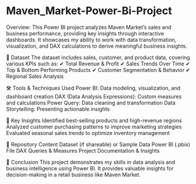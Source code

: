# Maven_Market-Power-Bi-Project

Overview: This Power BI project analyzes Maven Market’s sales and business performance, providing key insights through interactive dashboards. It showcases my ability to work with data transformation, visualization, and DAX calculations to derive meaningful business insights.

📂 Dataset
The dataset includes sales, customer, and product data, covering various KPIs such as:
✔ Total Revenue & Profit
✔ Sales Trends Over Time
✔ Top & Bottom Performing Products
✔ Customer Segmentation & Behavior
✔ Regional Sales Analysis

🛠️ Tools & Techniques Used
Power BI: Data modeling, visualization, and dashboard creation
DAX (Data Analysis Expressions): Custom measures and calculations
Power Query: Data cleaning and transformation
Data Storytelling: Presenting actionable insights

📌 Key Insights
Identified best-selling products and high-revenue regions
Analyzed customer purchasing patterns to improve marketing strategies
Evaluated seasonal sales trends to optimize inventory management

🔗 Repository Content
Dataset (if shareable) or Sample Data
Power BI (.pbix) File
DAX Queries & Measures
Project Documentation & Insights

🚀 Conclusion
This project demonstrates my skills in data analysis and business intelligence using Power BI. It provides valuable insights for decision-making in a retail business like Maven Market.

